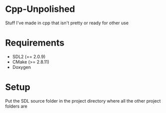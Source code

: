 # Cpp-Unpolished
Stuff I've made in cpp that isn't pretty or ready for other use

# Requirements
- SDL2 (== 2.0.9)
- CMake (>= 2.8.11)
- Doxygen

# Setup
Put the SDL source folder in the project directory where all the other project folders are

